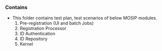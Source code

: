 ### Contains
* This folder contains test plan, test scenarios of below MOSIP modules. 
    1. Pre-registration (UI and batch Jobs)
    2. Registration Processor
    3. ID Authentication
    4. ID Repository
    5. Kernel
